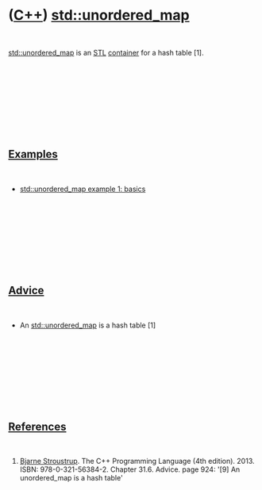 



 

 

 

 

 

([C++](Cpp.md)) [std::unordered\_map](CppUnordered_map.md)
============================================================

 

[std::unordered\_map](CppUnordered_map.md) is an [STL](CppStl.md)
[container](CppContainer.md) for a hash table \[1\].

 

 

 

 

 

[Examples](CppExample.md)
--------------------------

 

-   [std::unordered\_map example 1:
    basics](CppUnordered_mapExample1.md)

 

 

 

 

 

[Advice](CppAdvice.md)
-----------------------

 

-   An [std::unordered\_map](CppUnordered_map.md) is a hash table \[1\]

 

 

 

 

 

[References](CppReferences.md)
-------------------------------

 

1.  [Bjarne Stroustrup](CppBjarneStroustrup.md). The C++ Programming
    Language (4th edition). 2013. ISBN: 978-0-321-56384-2. Chapter 31.6.
    Advice. page 924: '\[9\] An unordered\_map is a hash table'

 

 

 

 

 





 



